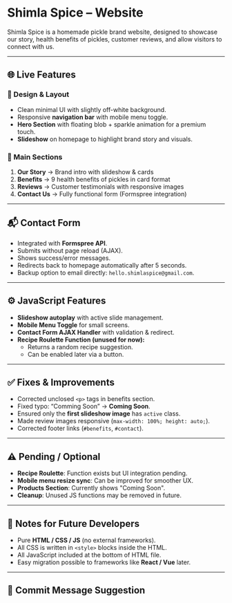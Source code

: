 # Shimla Spice – Website

Shimla Spice is a homemade pickle brand website, designed to showcase our story, health benefits of pickles, customer reviews, and allow visitors to connect with us.

---

## 🌐 Live Features

### 🎨 Design & Layout
- Clean minimal UI with slightly off-white background.
- Responsive **navigation bar** with mobile menu toggle.
- **Hero Section** with floating blob + sparkle animation for a premium touch.
- **Slideshow** on homepage to highlight brand story and visuals.

### 📌 Main Sections
1. **Our Story** → Brand intro with slideshow & cards  
2. **Benefits** → 9 health benefits of pickles in card format  
3. **Reviews** → Customer testimonials with responsive images  
4. **Contact Us** → Fully functional form (Formspree integration)

---

## 📬 Contact Form
- Integrated with **Formspree API**.  
- Submits without page reload (AJAX).  
- Shows success/error messages.  
- Redirects back to homepage automatically after 5 seconds.  
- Backup option to email directly: `hello.shimlaspice@gmail.com`.

---

## ⚙️ JavaScript Features
- **Slideshow autoplay** with active slide management.  
- **Mobile Menu Toggle** for small screens.  
- **Contact Form AJAX Handler** with validation & redirect.  
- **Recipe Roulette Function (unused for now):**
  - Returns a random recipe suggestion.
  - Can be enabled later via a button.

---

## ✅ Fixes & Improvements
- Corrected unclosed `<p>` tags in benefits section.
- Fixed typo: “Comming Soon” → **Coming Soon**.
- Ensured only the **first slideshow image** has `active` class.
- Made review images responsive (`max-width: 100%; height: auto;`).
- Corrected footer links (`#benefits`, `#contact`).

---

## ⚠️ Pending / Optional
- **Recipe Roulette**: Function exists but UI integration pending.  
- **Mobile menu resize sync**: Can be improved for smoother UX.  
- **Products Section**: Currently shows "Coming Soon".  
- **Cleanup**: Unused JS functions may be removed in future.  

---

## 🔑 Notes for Future Developers
- Pure **HTML / CSS / JS** (no external frameworks).  
- All CSS is written in `<style>` blocks inside the HTML.  
- All JavaScript included at the bottom of HTML file.  
- Easy migration possible to frameworks like **React / Vue** later.  

---

## 📌 Commit Message Suggestion
